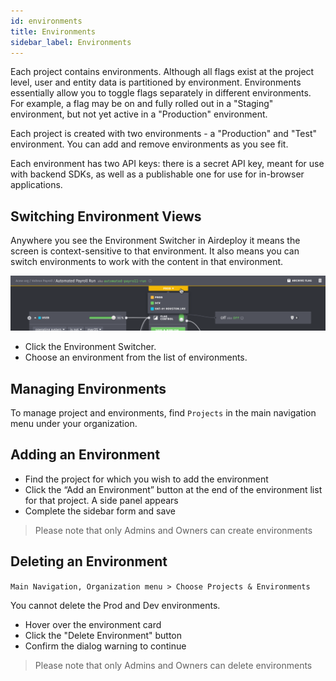 ```yaml
---
id: environments
title: Environments
sidebar_label: Environments
---
```


Each project contains environments. Although all flags exist at the project level, user and entity data is partitioned by environment. Environments essentially allow you to toggle flags separately in different environments. For example, a flag may be on and fully rolled out in a "Staging" environment, but not yet active in a "Production" environment.

Each project is created with two environments - a "Production" and "Test" environment. You can add and remove environments as you see fit.

Each environment has two API keys: there is a secret API key, meant for use with backend SDKs, as well as a publishable one for use for in-browser applications.

## Switching Environment Views

Anywhere you see the Environment Switcher in Airdeploy it means the screen is context-sensitive to that environment. It also means you can switch environments to work with the content in that environment.

![](assets/switching-env.png)

- Click the Environment Switcher.
- Choose an environment from the list of environments.

## Managing Environments

To manage project and environments, find `Projects` in the main navigation menu under your organization.

## Adding an Environment

- Find the project for which you wish to add the environment
- Click the “Add an Environment” button at the end of the environment list for that project. A side panel appears
- Complete the sidebar form and save

> Please note that only Admins and Owners can create environments

## Deleting an Environment

`Main Navigation, Organization menu > Choose Projects & Environments`

You cannot delete the Prod and Dev environments.

- Hover over the environment card
- Click the "Delete Environment" button
- Confirm the dialog warning to continue

> Please note that only Admins and Owners can delete environments
